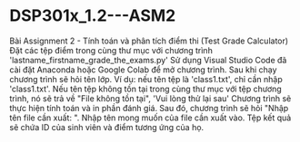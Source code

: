 # DSP301x_1.2---ASM2
Bài Assignment 2 - Tính toán và phân tích điểm thi (Test Grade Calculator) 
Đặt các tệp điểm trong cùng thư mục với chương trình 'lastname_firstname_grade_the_exams.py'
Sử dụng Visual Studio Code đã cài đặt Anaconda hoặc Google Colab để mở chương trình.
Sau khi chạy chương trình sẽ hỏi tên lớp. Ví dụ: nếu tên tệp là 'class1.txt', chỉ cần nhập 'class1.txt'. Nếu tên tệp không tồn tại trong cùng thư mục với tệp chương trình, nó sẽ trả về "File không tồn tại", 'Vui lòng thử lại sau'
Chương trình sẽ thực hiện tính toán và in phần đánh giá. Sau đó, chương trình sẽ hỏi "Nhập tên file cần xuất: ". Nhập tên mong muốn của file cần xuất vào. Tệp kết quả sẽ chứa ID của sinh viên và điểm tương ứng của họ.
